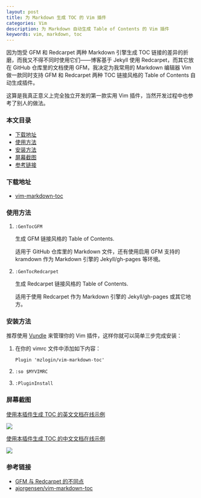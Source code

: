 ```yaml
---
layout: post
title: 为 Markdown 生成 TOC 的 Vim 插件
categories: Vim
description: 为 Markdown 自动生成 Table of Contents 的 Vim 插件
keywords: vim, markdown, toc
---
```


因为饱受 GFM 和 Redcarpet 两种 Markdown 引擎生成 TOC 链接的差异的折磨，而我又不得不同时使用它们——博客基于 Jekyll 使用 Redcarpet，而其它放在 GitHub 仓库里的文档使用 GFM，我决定为我常用的 Markdown 编辑器 Vim 做一款同时支持 GFM 和 Redcarpet 两种 TOC 链接风格的 Table of Contents 自动生成插件。

这算是我真正意义上完全独立开发的第一款实用 Vim 插件，当然开发过程中也参考了别人的做法。

### 本文目录

* [下载地址](#下载地址)
* [使用方法](#使用方法)
* [安装方法](#安装方法)
* [屏幕截图](#屏幕截图)
* [参考链接](#参考链接)

### 下载地址

* [vim-markdown-toc](https://github.com/mzlogin/vim-markdown-toc)

### 使用方法

1. `:GenTocGFM`

   生成 GFM 链接风格的 Table of Contents.

   适用于 GitHub 仓库里的 Markdown 文件，还有使用启用 GFM 支持的 kramdown 作为 Markdown 引擎的 Jekyll/gh-pages 等环境。

2. `:GenTocRedcarpet`

   生成 Redcarpet 链接风格的 Table of Contents.

   适用于使用 Redcarpet 作为 Markdown 引擎的 Jekyll/gh-pages 或其它地方。

### 安装方法

推荐使用 [Vundle](http://github.com/VundleVim/Vundle.Vim) 来管理你的 Vim 插件，这样你就可以简单三步完成安装：

1. 在你的 vimrc 文件中添加如下内容：

   ```
   Plugin 'mzlogin/vim-markdown-toc'
   ```

2. `:so $MYVIMRC`

3. `:PluginInstall`

### 屏幕截图

[使用本插件生成 TOC 的英文文档在线示例](https://github.com/mzlogin/chinese-copywriting-guidelines/blob/Simplified/README.en.md)

![](https://github.com/mzlogin/vim-markdown-toc/raw/master/screenshots/english.gif)

[使用本插件生成 TOC 的中文文档在线示例](http://mazhuang.org/wiki/chinese-copywriting-guidelines/)

![](https://github.com/mzlogin/vim-markdown-toc/raw/master/screenshots/chinese.gif)

### 参考链接

* [GFM 与 Redcarpet 的不同点](http://mazhuang.org/2015/12/05/diff-between-gfm-and-redcarpet/)
* [ajorgensen/vim-markdown-toc](https://github.com/ajorgensen/vim-markdown-toc)
